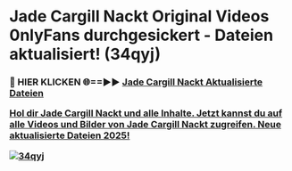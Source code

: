 # Jade Cargill Nackt Original Videos 0nlyFans durchgesickert - Dateien aktualisiert! (34qyj)

<h3>🔴 HIER KLICKEN 🌐==►► <a href="https://tinyurl.com/h6vf6nb8" rel="nofollow">Jade Cargill Nackt Aktualisierte Dateien

Hol dir Jade Cargill Nackt und alle Inhalte. Jetzt kannst du auf alle Videos und Bilder von Jade Cargill Nackt zugreifen. Neue aktualisierte Dateien 2025!

[![34qyj](https://i.imgur.com/sD4kR3V.gif)](https://tinyurl.com/h6vf6nb8)
